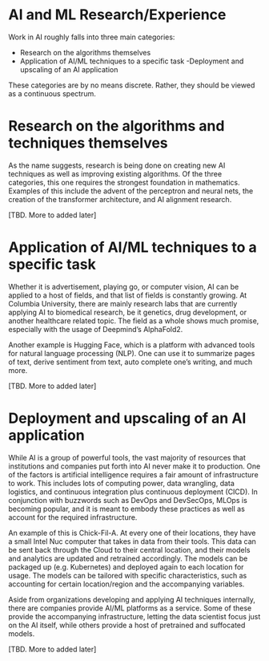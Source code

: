 # AI and ML Research/Experience

Work in AI roughly falls into three main categories:

- Research on the algorithms themselves
- Application of AI/ML techniques to a specific task
 -Deployment and upscaling of an AI application

These categories are by no means discrete. Rather, they should be viewed as a continuous spectrum.


# Research on the algorithms and techniques themselves

As the name suggests, research is being done on creating new AI techniques as well as improving existing algorithms. Of the three categories, this one requires the strongest foundation in mathematics. Examples of this include the advent of the perceptron and neural nets, the creation of the transformer architecture, and AI alignment research.


[TBD. More to added later]


# Application of AI/ML techniques to a specific task

Whether it is advertisement, playing go, or computer vision, AI can be applied to a host of fields, and that list of fields is constantly growing. At Columbia University, there are mainly research labs that are currently applying AI to biomedical research, be it genetics, drug development, or another healthcare related topic. The field as a whole shows much promise, especially with the usage of Deepmind’s AlphaFold2.

Another example is Hugging Face, which is a platform with advanced tools for natural language processing (NLP). One can use it to summarize pages of text, derive sentiment from text, auto complete one’s writing, and much more. 


[TBD. More to added later]

# Deployment and upscaling of an AI application

While AI is a group of powerful tools, the vast majority of resources that institutions and companies put forth into AI never make it to production. One of the factors is artificial intelligence requires a fair amount of infrastructure to work. This includes lots of computing power, data wrangling, data logistics, and continuous integration plus continuous deployment (CICD). In conjunction with buzzwords such as DevOps and DevSecOps, MLOps is becoming popular, and it is meant to embody these practices as well as account for the required infrastructure.

An example of this is Chick-Fil-A. At every one of their locations, they have a small Intel Nuc computer that takes in data from their tools. This data can be sent back through the Cloud to their central location, and their models and analytics are updated and retrained accordingly. The models can be packaged up (e.g. Kubernetes) and deployed again to each location for usage. The models can be tailored with specific characteristics, such as accounting for certain location/region and the accompanying variables.

Aside from organizations developing and applying AI techniques internally, there are companies provide AI/ML platforms as a service. Some of these provide the accompanying infrastructure, letting the data scientist focus just on the AI itself, while others provide a host of pretrained and suffocated models.

[TBD. More to added later]